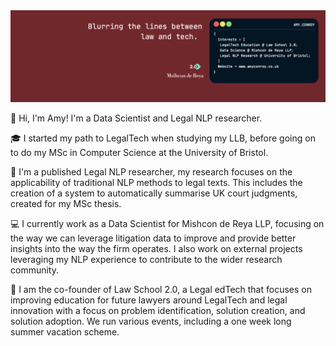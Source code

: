 <img src="https://github.com/amyconroy/amyconroy/blob/master/2022_header.png">

👋 Hi, I'm Amy! I'm a Data Scientist and Legal NLP researcher. 

🎓 I started my path to LegalTech when studying my LLB, before going on to do my MSc in Computer Science at the University of Bristol.

📝 I'm a published Legal NLP researcher, my research focuses on the applicability of traditional NLP methods to legal texts. This includes the creation of a system to automatically summarise UK court judgments, created for my MSc thesis. 

💻 I currently work as a Data Scientist for Mishcon de Reya LLP, focusing on the way we can leverage litigation data to improve and provide better insights into the way the firm operates. I also work on external projects leveraging my NLP experience to contribute to the wider research community. 

🏫 I am the co-founder of Law School 2.0, a Legal edTech that focuses on improving education for future lawyers around LegalTech and legal innovation with a focus on problem identification, solution creation, and solution adoption. We run various events, including a one week long summer vacation scheme.
